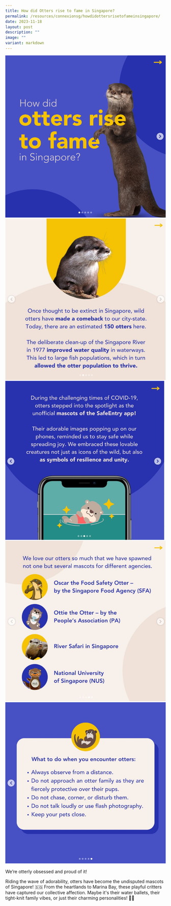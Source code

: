 ```yaml
---
title: How did Otters rise to fame in Singapore?
permalink: /resources/connexionsg/howdidottersrisetofameinsingapore/
date: 2023-11-18
layout: post
description: ""
image: ""
variant: markdown
---
```

![](/images/connexionsg/2023/Otters_IG.png)
![](/images/connexionsg/2023/otter2.jpg)
![](/images/connexionsg/2023/otter3.jpg)
![](/images/connexionsg/2023/otter4.jpg)
![](/images/connexionsg/2023/otter5.jpg)



We’re otterly obsessed and proud of it!

Riding the wave of adorability, otters have become the undisputed mascots of Singapore! 🇸🇬 From the heartlands to Marina Bay, these playful critters have captured our collective affection. Maybe it's their water ballets, their tight-knit family vibes, or just their charming personalities! 🦦💕

